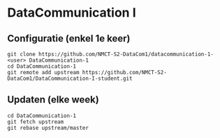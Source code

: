 # DataCommunication I

## Configuratie (enkel 1e keer)

```console
git clone https://github.com/NMCT-S2-DataCom1/datacommunication-1-<user> DataCommunication-1
cd DataCommunication-1
git remote add upstream https://github.com/NMCT-S2-DataCom1/DataCommunication-I-student.git
```

## Updaten (elke week)
```console
cd DataCommunication-1
git fetch upstream
git rebase upstream/master
```
